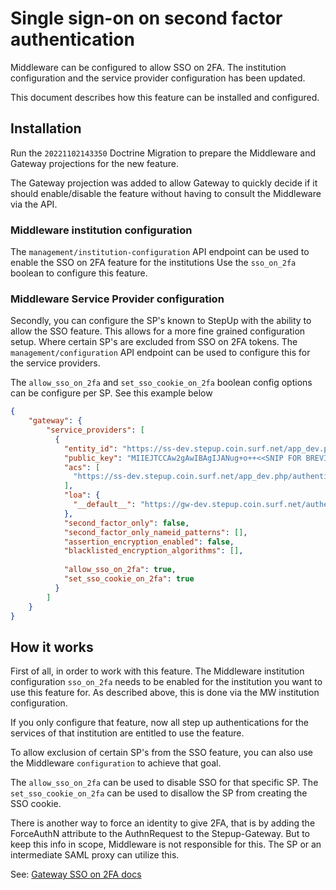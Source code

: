 # Single sign-on on second factor authentication
Middleware can be configured to allow SSO on 2FA. The institution configuration and the service provider configuration has been updated.

This document describes how this feature can be installed and configured.

## Installation
Run the `20221102143350` Doctrine Migration to prepare the Middleware and Gateway projections for the new feature.

The Gateway projection was added to allow Gateway to quickly decide if it should enable/disable the feature without having to consult the Middleware via the API.

### Middleware institution configuration
The `management/institution-configuration` API endpoint can be used to enable the SSO on 2FA feature for the institutions
Use the `sso_on_2fa` boolean to configure this feature.

### Middleware Service Provider configuration
Secondly, you can configure the SP's known to StepUp with the ability to allow the SSO feature. This allows for a more fine grained configuration setup. Where certain SP's are excluded from SSO on 2FA tokens.
The `management/configuration` API endpoint can be used to configure this for the service providers.

The `allow_sso_on_2fa` and `set_sso_cookie_on_2fa` boolean config options can be configure per SP. See this example below 

```json
{
    "gateway": {
        "service_providers": [
          {
            "entity_id": "https://ss-dev.stepup.coin.surf.net/app_dev.php/authentication/metadata",
            "public_key": "MIIEJTCCAw2gAwIBAgIJANug+o++<<SNIP FOR BREVITY>>KLV04DqzALXGj+LVmxtDvuxqC042apoIDQV",
            "acs": [
              "https://ss-dev.stepup.coin.surf.net/app_dev.php/authentication/consume-assertion"
            ],
            "loa": {
              "__default__": "https://gw-dev.stepup.coin.surf.net/authentication/loa1"
            },
            "second_factor_only": false,
            "second_factor_only_nameid_patterns": [],
            "assertion_encryption_enabled": false,
            "blacklisted_encryption_algorithms": [],
            
            "allow_sso_on_2fa": true,
            "set_sso_cookie_on_2fa": true
          }
        ]
    }
}
```

## How it works
First of all, in order to work with this feature. The Middleware institution configuration `sso_on_2fa` needs to be 
enabled for the institution you want to use this feature for. As described above, this is done via the MW institution 
configuration.

If you only configure that feature, now all step up authentications for the services of that institution are entitled 
to use the feature.

To allow exclusion of certain SP's from the SSO feature, you can also use the Middleware `configuration` to achieve 
that goal. 

The `allow_sso_on_2fa` can be used to disable SSO for that specific SP.
The `set_sso_cookie_on_2fa` can be used to disallow the SP from creating the SSO cookie.

There is another way to force an identity to give 2FA, that is by adding the ForceAuthN attribute to the AuthnRequest to
the Stepup-Gateway. But to keep this info in scope, Middleware is not responsible for this. The SP or an intermediate 
SAML proxy can utilize this.

See: [Gateway SSO on 2FA docs](https://github.com/OpenConext/Stepup-Gateway/blob/develop/docs/SsoOn2Fa.md)
